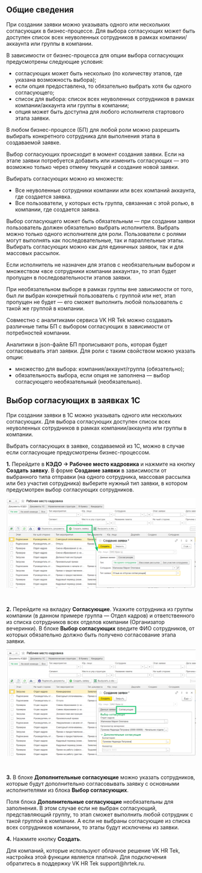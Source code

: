 ## Общие сведения

При создании заявки можно указывать одного или нескольких согласующих в бизнес-процессе. Для выбора согласующих может быть доступен список всех неуволенных сотрудников в рамках компании/аккаунта или группы в компании.

В зависимости от бизнес-процесса для опции выбора согласующих предусмотрены следующие условия: 

- согласующих может быть несколько (по количеству этапов, где указана возможность выбора);
- если опция предоставлена, то обязательно выбрать хотя бы одного согласующего;
- список для выбора: список всех неуволенных сотрудников в рамках компании/аккаунта или группы в компании;
- опция может быть доступна для любого исполнителя стартового этапа заявки.

В любом бизнес-процессе (БП) для любой роли можно разрешить выбирать конкретного сотрудника для выполнения этапа в создаваемой заявке.

Выбор согласующих происходит в момент создания заявки. Если на этапе заявки потребуется добавить или изменить согласующих — это возможно только через отмену текущей и создание новой заявки.

Выбирать согласующих можно из множеств:

- Все неуволенные сотрудники компании или всех компаний аккаунта, где создается заявка. 
- Все пользователи, у которых есть группа, связанная с этой ролью, в компании, где создается заявка.

Выбор согласующего может быть обязательным — при создании заявки пользователь должен обязательно выбрать исполнителя. Выбрать можно только одного исполнителя для роли. Пользователи с ролями могут выполнять как последовательные, так и параллельные этапы. Выбирать согласующих можно как для единичных заявок, так и для массовых рассылок.

Если исполнитель не назначен для этапов с необязательным выбором и множеством «все сотрудники компании аккаунта», то этап будет пропущен в последовательности этапов заявки.

При необязательном выборе в рамках группы вне зависимости от того, был ли выбран конкретный пользователь с группой или нет, этап пропущен не будет — его сможет выполнить любой пользователь с такой же группой в компании.

Совместно с аналитиками сервиса VK HR Tek можно создавать различные типы БП с выбором согласующих в зависимости от потребностей компании.

Аналитики в json-файле БП прописывают роль, которая будет согласовывать этап заявки. Для роли с таким свойством можно указать опции:

- множество для выбора: компания/аккаунт/группа (обязательно);
- обязательность выбора, если опция не заполнена — выбор согласующего необязательный (необязательно).

## Выбор согласующих в заявках 1С
При создании заявки в 1С можно указывать одного или нескольких согласующих. Для выбора согласующих доступен список всех неуволенных сотрудников в рамках компании/аккаунта или группы в компании.

<warn>
Выбрать согласующих в заявке, создаваемой из 1С, можно в случае если согласующие предусмотрены бизнес-процессом.
</warn>

**1.** Перейдите в **КЭДО → Рабочее место кадровика** и нажмите на кнопку **Создать заявку**. В форме **Создание заявки** в зависимости от выбранного типа отправки (на одного сотрудника, массовая рассылка или без участия сотрудника) выберите нужный тип заявки, в котором предусмотрен выбор согласующих сотрудников.

   ![](./assets/Screenshot_98.png)

   <br>

**2.** Перейдите на вкладку **Согласующие**. Укажите сотрудника из группы компании (в данном примере группа — Отдел кадров) и ответственного из списка сотрудников всех отделов компании (Организатор вечеринки). В блоке **Выбор согласующих** введите ФИО сотрудников, от которых обязательно должно быть получено согласование этапа заявки.

   ![](./assets/Screenshot_101.png)

   <br>

**3.** В блоке **Дополнительные согласующие** можно указать сотрудников, которые будут дополнительно согласовывать заявку с основными исполнителями из блока **Выбор согласующих**. 

   Поля блока **Дополнительные согласующие** необязательны для заполнения. В этом случае если не выбран согласующий, представляющий группу, то этап сможет выполнить любой сотрудник с такой группой в компании. А если не выбраны согласующие из списка всех сотрудников компании, то этапы будут исключены из заявки. 

**4.** Нажмите кнопку **Создать**.

<info>
 Для компаний, которые используют облачное решение VK HR Tek, настройка этой функции является платной. Для подключения обратитесь в поддержку VK HR Tek support@hrtek.ru. 
</info>
